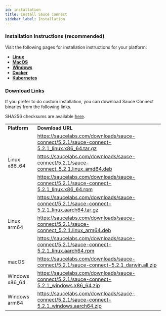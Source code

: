 ```yaml
---
id: installation
title: Install Sauce Connect
sidebar_label: Installation
---
```


### Installation Instructions (recommended)

Visit the following pages for installation instructions for your platform:
- **[Linux](/secure-connections/sauce-connect-5/installation/linux)**
- **[MacOS](/secure-connections/sauce-connect-5/installation/macos)**
- **[Windows](/secure-connections/sauce-connect-5/installation/windows)**
- **[Docker](/secure-connections/sauce-connect-5/installation/docker)**
- **[Kubernetes](/secure-connections/sauce-connect-5/installation/kubernetes)**

### Download Links

If you prefer to do custom installation, you can download Sauce Connect binaries from the following links.

SHA256 checksums are available [here](https://saucelabs.com/downloads/sauce-connect/5.2.1/checksums).

<table>
  <tr>
    <td><strong>Platform</strong></td>
    <td><strong>Download URL</strong></td>
  </tr>
  <tr>
    <td rowspan="3">Linux x86_64</td>
    <td>
      <a href="https://saucelabs.com/downloads/sauce-connect/5.2.1/sauce-connect-5.2.1_linux.x86_64.tar.gz">https://saucelabs.com/downloads/sauce-connect/5.2.1/sauce-connect-5.2.1_linux.x86_64.tar.gz</a>
    </td>
  </tr>
  <tr>
    <td>
      <a href="https://saucelabs.com/downloads/sauce-connect/5.2.1/sauce-connect_5.2.1.linux_amd64.deb">https://saucelabs.com/downloads/sauce-connect/5.2.1/sauce-connect_5.2.1.linux_amd64.deb</a>
    </td>
  </tr>
  <tr>
    <td>
      <a href="https://saucelabs.com/downloads/sauce-connect/5.2.1/sauce-connect-5.2.1_linux.x86_64.rpm">https://saucelabs.com/downloads/sauce-connect/5.2.1/sauce-connect-5.2.1_linux.x86_64.rpm</a>
    </td>
  </tr>
  <tr>
    <td rowspan="3">Linux arm64</td>
    <td>
      <a href="https://saucelabs.com/downloads/sauce-connect/5.2.1/sauce-connect-5.2.1_linux.aarch64.tar.gz">https://saucelabs.com/downloads/sauce-connect/5.2.1/sauce-connect-5.2.1_linux.aarch64.tar.gz</a>
    </td>
  </tr>
  <tr>
    <td>
      <a href="https://saucelabs.com/downloads/sauce-connect/5.2.1/sauce-connect_5.2.1.linux_arm64.deb">https://saucelabs.com/downloads/sauce-connect/5.2.1/sauce-connect_5.2.1.linux_arm64.deb</a>
    </td>
  </tr>
  <tr>
    <td>
      <a href="https://saucelabs.com/downloads/sauce-connect/5.2.1/sauce-connect-5.2.1_linux.aarch64.rpm">https://saucelabs.com/downloads/sauce-connect/5.2.1/sauce-connect-5.2.1_linux.aarch64.rpm</a>
    </td>
  </tr>
  <tr>
    <td>macOS</td>
    <td>
      <a href="https://saucelabs.com/downloads/sauce-connect/5.2.1/sauce-connect-5.2.1_darwin.all.zip">https://saucelabs.com/downloads/sauce-connect/5.2.1/sauce-connect-5.2.1_darwin.all.zip</a>
    </td>
  </tr>
  <tr>
    <td>Windows x86_64</td>
    <td>
      <a href="https://saucelabs.com/downloads/sauce-connect/5.2.1/sauce-connect-5.2.1_windows.x86_64.zip">https://saucelabs.com/downloads/sauce-connect/5.2.1/sauce-connect-5.2.1_windows.x86_64.zip</a>
    </td>
  </tr>
  <tr>
    <td>Windows arm64</td>
    <td>
      <a href="https://saucelabs.com/downloads/sauce-connect/5.2.1/sauce-connect-5.2.1_windows.aarch64.zip">https://saucelabs.com/downloads/sauce-connect/5.2.1/sauce-connect-5.2.1_windows.aarch64.zip</a>
    </td>
  </tr>
</table>
